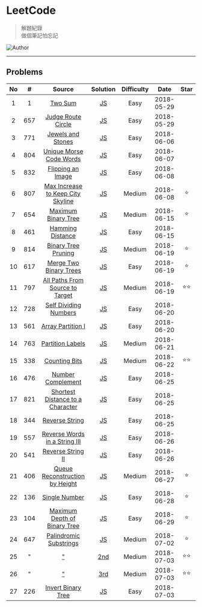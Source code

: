 # LeetCode
> 解題紀錄    
> 做個筆記怕忘記  

![Author](https://img.shields.io/badge/Author-Junxiang-yellow.svg)
___
## Problems
| No    | #     | Source                                    | Solution                  | Difficulty | Date       | Star  |
| :---: | :---: | :---------------------------------------: | :-----------------------: | :--------: | :--------: | :---: |
| 1     | 1     | [Two Sum][#1]                             | [JS](/JavaScript/%231)    | Easy       | 2018-05-29 |
| 2     | 657   | [Judge Route Circle][#657]                | [JS](/JavaScript/%23657)  | Easy       | 2018-05-29 |
| 3     | 771   | [Jewels and Stones][#771]                 | [JS](/JavaScript/%23771)  | Easy       | 2018-06-06 |
| 4     | 804   | [Unique Morse Code Words][#804]           | [JS](/JavaScript/%23804)  | Easy       | 2018-06-07 |
| 5     | 832   | [Flipping an Image][#832]                 | [JS](/JavaScript/%23832)  | Easy       | 2018-06-08 |
| 6     | 807   | [Max Increase to Keep City Skyline][#807] | [JS](/JavaScript/%23807)  | Medium     | 2018-06-08 | ⭐     |
| 7     | 654   | [Maximum Binary Tree][#654]               | [JS](/JavaScript/%23654)  | Medium     | 2018-06-15 | ⭐     |
| 8     | 461   | [Hamming Distance][#461]                  | [JS](/JavaScript/%23461)  | Easy       | 2018-06-15 |
| 9     | 814   | [Binary Tree Pruning][#814]               | [JS](/JavaScript/%23814)  | Medium     | 2018-06-19 | ⭐     |
| 10    | 617   | [Merge Two Binary Trees][#617]            | [JS](/JavaScript/%23617)  | Easy       | 2018-06-19 | ⭐     |
| 11    | 797   | [All Paths From Source to Target][#797]   | [JS](/JavaScript/%23797)  | Medium     | 2018-06-19 | ⭐⭐    |
| 12    | 728   | [Self Dividing Numbers][#728]             | [JS](/JavaScript/%23728)  | Easy       | 2018-06-20 |       |
| 13    | 561   | [Array Partition I][#561]                 | [JS](/JavaScript/%23561)  | Easy       | 2018-06-20 |       |
| 14    | 763   | [Partition Labels][#763]                  | [JS](/JavaScript/%23763)  | Medium     | 2018-06-21 |       |
| 15    | 338   | [Counting Bits][#338]                     | [JS](/JavaScript/%23338)  | Medium     | 2018-06-22 | ⭐⭐    |
| 16    | 476   | [Number Complement][#476]                 | [JS](/JavaScript/%23476)  | Easy       | 2018-06-25 |
| 17    | 821   | [Shortest Distance to a Character][#821]  | [JS](/JavaScript/%23821)  | Easy       | 2018-06-25 |
| 18    | 344   | [Reverse String][#344]                    | [JS](/JavaScript/%23344)  | Easy       | 2018-06-25 |
| 19    | 557   | [Reverse Words in a String III][#557]     | [JS](/JavaScript/%23557)  | Easy       | 2018-06-26 |
| 20    | 541   | [Reverse String II][#541]                 | [JS](/JavaScript/%23541)  | Easy       | 2018-06-26 |
| 21    | 406   | [Queue Reconstruction by Height][#406]    | [JS](/JavaScript/%23406)  | Medium     | 2018-06-27 | ⭐     |
| 22    | 136   | [Single Number][#136]                     | [JS](/JavaScript/%23136)  | Easy       | 2018-06-28 | ⭐     |
| 23    | 104   | [Maximum Depth of Binary Tree][#104]      | [JS](/JavaScript/%23104)  | Easy       | 2018-06-29 | ⭐     |
| 24    | 647   | [Palindromic Substrings][#647]            | [JS](/JavaScript/%23647)  | Medium     | 2018-07-02 | ⭐     |
| 25    | "     | ["][#647]                                 | [2nd](/JavaScript/%23647) | Medium     | 2018-07-03 | ⭐⭐    |
| 26    | "     | ["][#647]                                 | [3rd](/JavaScript/%23647) | Medium     | 2018-07-03 | ⭐⭐    |
| 27    | 226   | [Invert Binary Tree][#226]                | [JS](/JavaScript/%23226)  | Easy       | 2018-07-03 |       |



<!-- 參考 超連結 Source -->
[#1]: https://leetcode.com/problems/two-sum/description/
[#657]:https://leetcode.com/problems/judge-route-circle/description/ 
[#771]:https://leetcode.com/problems/jewels-and-stones/description/    
[#804]:https://leetcode.com/problems/unique-morse-code-words/description/
[#832]:https://leetcode.com/problems/flipping-an-image/description/
[#807]:https://leetcode.com/problems/max-increase-to-keep-city-skyline/description/
[#654]:https://leetcode.com/problems/maximum-binary-tree/description/
[#461]:https://leetcode.com/problems/hamming-distance/description/
[#814]:https://leetcode.com/problems/binary-tree-pruning/description/
[#617]:https://leetcode.com/problems/merge-two-binary-trees/description/
[#797]:https://leetcode.com/problems/all-paths-from-source-to-target/description/
[#728]:https://leetcode.com/problems/self-dividing-numbers/description/
[#561]:https://leetcode.com/problems/array-partition-i/description/
[#763]:https://leetcode.com/problems/partition-labels/description/
[#338]:https://leetcode.com/problems/counting-bits/description/
[#476]:https://leetcode.com/problems/number-complement/description/
[#821]:https://leetcode.com/problems/shortest-distance-to-a-character/description/
[#344]:https://leetcode.com/problems/reverse-string/description/
[#557]:https://leetcode.com/problems/reverse-words-in-a-string-iii/description/
[#541]:https://leetcode.com/problems/reverse-string-ii/description/
[#406]:https://leetcode.com/problems/queue-reconstruction-by-height/description/
[#136]:https://leetcode.com/problems/single-number/description/
[#104]:https://leetcode.com/problems/maximum-depth-of-binary-tree/description/
[#647]:https://leetcode.com/problems/palindromic-substrings/description/
[#226]:https://leetcode.com/problems/invert-binary-tree/description/
